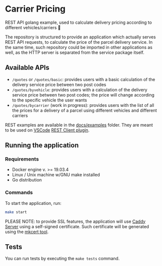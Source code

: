 # Carrier Pricing

REST API golang example, used to calculate delivery pricing according to different vehicles/carriers 🚚

The repository is structured to provide an application which actually serves REST API requests, to calculate the price of the parcel delivery service. In the same time, such repository could be imported in other applications as well, as the HTTP server is separated from the service package itself.

## Available APIs

- `/quotes` or `/quotes/basic`: provides users with a basic calculation of the delivery service price between two post codes
- `/quotes/byvehicle`: provides users with a calculation of the delivery service price between two post codes; the price will change according to the specific vehicle the user wants
- `/quotes/bycarrier` (work in progress): provides users with the list of all the prices for a delivery of a parcel using different vehicles and different carriers

REST examples are available in the [docs/examples](docs/examples) folder.
They are meant to be used on [VSCode](https://code.visualstudio.com) [REST Client plugin](https://github.com/Huachao/vscode-restclient).

## Running the application

### Requirements

- Docker engine v. >= 19.03.4
- Linux / Unix machine w/GNU make installed
- Go distribution

### Commands

To start the application, run:

```bash
make start
```

PLEASE NOTE: to provide SSL features, the application will use [Caddy Server](https://caddyserver.com/) using a self-signed certificate. Such certificate will be generated using the [mkcert tool](https://github.com/FiloSottile/mkcert).

## Tests

You can run tests by executing the `make tests` command.